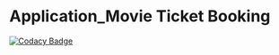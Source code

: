 # Application_Movie Ticket Booking

[![Codacy Badge](https://app.codacy.com/project/badge/Grade/3f974e6ad6764f4881ee91e9edb54348)](https://www.codacy.com/gh/Keerthana1515/M1_Application_Movie-Ticket-Booking/dashboard?utm_source=github.com&amp;utm_medium=referral&amp;utm_content=Keerthana1515/M1_Application_Movie-Ticket-Booking&amp;utm_campaign=Badge_Grade)
